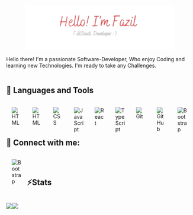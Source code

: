 <p align="center"><a href="#"><img width="80%" alt="Hello, I'm Fazil. Fullstack Developer!" src="./header.png" /></a></p>

Hello there! I'm a passionate Software-Developer, Who enjoy Coding and learning new Technologies. I'm ready to take any Challenges.
<br />
<br />



<h2>🧰 Languages and Tools</h2>
<img align="left" alt="HTML" width="26px" style="padding:15px;" src="https://cdn.jsdelivr.net/gh/devicons/devicon/icons/python/python-plain.svg" />
<img align="left" alt="HTML" width="26px" style="padding:15px;" src="https://cdn.jsdelivr.net/gh/devicons/devicon/icons/html5/html5-plain.svg" />
<img align="left" alt="CSS" width="26px" style="padding:15px;" src="https://cdn.jsdelivr.net/gh/devicons/devicon/icons/css3/css3-plain.svg" />
<img align="left" alt="JavaScript" width="26px" style="padding:15px;" src="https://cdn.jsdelivr.net/gh/devicons/devicon/icons/javascript/javascript-plain.svg" />
<img align="left" alt="React" width="26px" style="padding:15px;" src="https://cdn.jsdelivr.net/gh/devicons/devicon/icons/react/react-original.svg" />
<img align="left" alt="TypeScript" width="26px" style="padding:15px;" src="https://cdn.jsdelivr.net/gh/devicons/devicon/icons/django/django-plain.svg" />
<img align="left" alt="Git" width="26px" style="padding:15px;" src="https://cdn.jsdelivr.net/gh/devicons/devicon/icons/git/git-original.svg" />
<img align="left" alt="GitHub" width="26px" style="padding:15px;" src="https://cdn.jsdelivr.net/gh/devicons/devicon/icons/github/github-original.svg" />
<img align="left" alt="Bootstrap" width="26px" style="padding:15px;" src="https://cdn.jsdelivr.net/gh/devicons/devicon/icons/bootstrap/bootstrap-plain.svg" />
<br />
<br />

<h2>🌴 Connect with me:</h2>
<a href='https://www.linkedin.com/in/fazil-thekkan01'><img align="left" alt="Bootstrap" width="26px" style="padding:15px;" src="https://cdn.jsdelivr.net/gh/devicons/devicon/icons/linkedin/linkedin-original.svg" /></a>

<br />
<br />

<h2>⚡Stats</h2>
<br/>

 <img src="https://github-readme-stats.vercel.app/api?username=fazilcodes&show_icons=true&theme=radical" align="left" />
 <img src="https://github-readme-stats.vercel.app/api/top-langs/?username=fazilcodes&layout=compact" align="left" />
